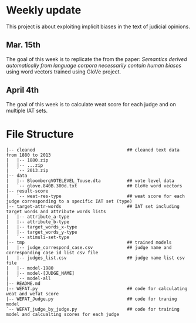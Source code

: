 # Weekly update
This project is about exploiting implicit biases in the text of judicial opinions.

## Mar. 15th

The goal of this week is to replicate the from the paper: *Semantics derived automatically from language corpora necessarily contain human biases* using word vectors trained using GloVe project. 

## April 4th

The goal of this week is to calculate weat score for each judge and on multiple IAT sets. 


# File Structure
```
|-- cleaned                                   ## cleaned text data from 1880 to 2013
|   |-- 1880.zip 
|   |-- ...zip
|   `-- 2013.zip
|-- data
|   |-- BloombergVOTELEVEL_Touse.dta          ## vote level data
|   `-- glove.840B.300d.txt                   ## GloVe word vectors
|-- result-score
|   `-- weat-res-type                         ## weat score for each judge corresponding to a specific IAT set (type)
|-- target-attr-words                         ## IAT set including target words and attribute words lists
|   |-- attribute_a-type
|   |-- attribute_b-type
|   |-- target_words_x-type
|   |-- target_words_y-type
|   `-- stimuli-set-type
|-- tmp                                       ## trained models
|   |-- judge_correspond_case.csv             ## judge name and corresponding case id list csv file
|   |-- judges_list.csv                       ## judge name list csv file
|   |-- model-1980
|   |-- model-[JUDGE_NAME]
|   `-- model-all
|-- README.md
|-- WEFAT.py                                  ## code for calculating weat and wefat score
|-- WEFAT_Judge.py                            ## code for traning model 
`-- WEFAT_judge_by_judge.py                   ## code for training model and calcualting scores for each judge

```
